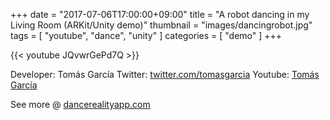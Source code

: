 +++
date = "2017-07-06T17:00:00+09:00"
title = "A robot dancing in my Living Room (ARKit/Unity demo)" 
thumbnail = "images/dancingrobot.jpg" 
tags = [ "youtube", "dance", "unity" ]
categories = [ "demo" ]
+++

{{< youtube JQvwrGePd7Q >}}

Developer: Tomás García
Twitter: [twitter.com/tomasgarcia](twitter.com/tomasgarcia)
Youtube: [Tomás García](https://www.youtube.com/channel/UColsEN2qxEYSIYkAo2X02UA)

See more @ [dancerealityapp.com](dancerealityapp.com)